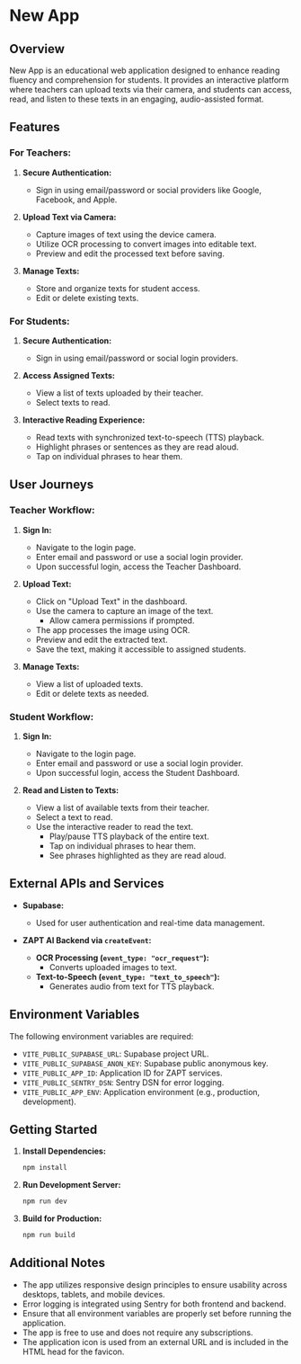 # New App

## Overview

New App is an educational web application designed to enhance reading fluency and comprehension for students. It provides an interactive platform where teachers can upload texts via their camera, and students can access, read, and listen to these texts in an engaging, audio-assisted format.

## Features

### For Teachers:

1. **Secure Authentication:**
   - Sign in using email/password or social providers like Google, Facebook, and Apple.

2. **Upload Text via Camera:**
   - Capture images of text using the device camera.
   - Utilize OCR processing to convert images into editable text.
   - Preview and edit the processed text before saving.

3. **Manage Texts:**
   - Store and organize texts for student access.
   - Edit or delete existing texts.

### For Students:

1. **Secure Authentication:**
   - Sign in using email/password or social login providers.

2. **Access Assigned Texts:**
   - View a list of texts uploaded by their teacher.
   - Select texts to read.

3. **Interactive Reading Experience:**
   - Read texts with synchronized text-to-speech (TTS) playback.
   - Highlight phrases or sentences as they are read aloud.
   - Tap on individual phrases to hear them.

## User Journeys

### Teacher Workflow:

1. **Sign In:**
   - Navigate to the login page.
   - Enter email and password or use a social login provider.
   - Upon successful login, access the Teacher Dashboard.

2. **Upload Text:**
   - Click on "Upload Text" in the dashboard.
   - Use the camera to capture an image of the text.
     - Allow camera permissions if prompted.
   - The app processes the image using OCR.
   - Preview and edit the extracted text.
   - Save the text, making it accessible to assigned students.

3. **Manage Texts:**
   - View a list of uploaded texts.
   - Edit or delete texts as needed.

### Student Workflow:

1. **Sign In:**
   - Navigate to the login page.
   - Enter email and password or use a social login provider.
   - Upon successful login, access the Student Dashboard.

2. **Read and Listen to Texts:**
   - View a list of available texts from their teacher.
   - Select a text to read.
   - Use the interactive reader to read the text.
     - Play/pause TTS playback of the entire text.
     - Tap on individual phrases to hear them.
     - See phrases highlighted as they are read aloud.

## External APIs and Services

- **Supabase:**
  - Used for user authentication and real-time data management.

- **ZAPT AI Backend via `createEvent`:**
  - **OCR Processing (`event_type: "ocr_request"`):**
    - Converts uploaded images to text.
  - **Text-to-Speech (`event_type: "text_to_speech"`):**
    - Generates audio from text for TTS playback.

## Environment Variables

The following environment variables are required:

- `VITE_PUBLIC_SUPABASE_URL`: Supabase project URL.
- `VITE_PUBLIC_SUPABASE_ANON_KEY`: Supabase public anonymous key.
- `VITE_PUBLIC_APP_ID`: Application ID for ZAPT services.
- `VITE_PUBLIC_SENTRY_DSN`: Sentry DSN for error logging.
- `VITE_PUBLIC_APP_ENV`: Application environment (e.g., production, development).

## Getting Started

1. **Install Dependencies:**

   ```bash
   npm install
   ```

2. **Run Development Server:**

   ```bash
   npm run dev
   ```

3. **Build for Production:**

   ```bash
   npm run build
   ```

## Additional Notes

- The app utilizes responsive design principles to ensure usability across desktops, tablets, and mobile devices.
- Error logging is integrated using Sentry for both frontend and backend.
- Ensure that all environment variables are properly set before running the application.
- The app is free to use and does not require any subscriptions.
- The application icon is used from an external URL and is included in the HTML head for the favicon.
